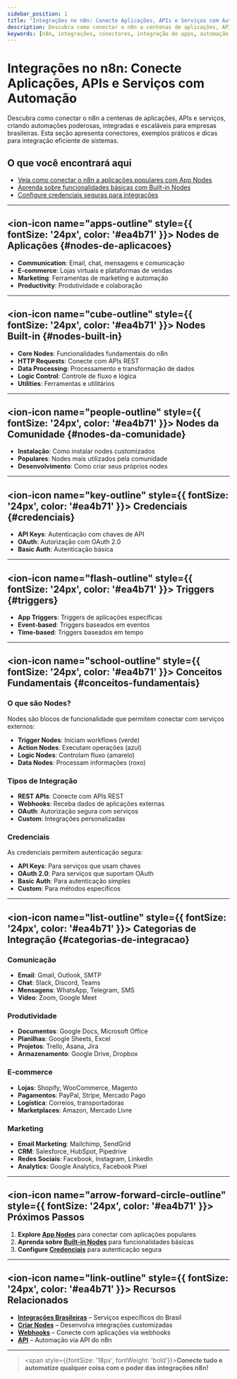 ```yaml
---
sidebar_position: 1
title: "Integrações no n8n: Conecte Aplicações, APIs e Serviços com Automação"
description: Descubra como conectar o n8n a centenas de aplicações, APIs e serviços, criando automações poderosas e integradas para empresas brasileiras.
keywords: [n8n, integrações, conectores, integração de apps, automação de sistemas, integração Brasil, API n8n, conectores empresariais, integração de serviços, automação de processos]
---
```


# Integrações no n8n: Conecte Aplicações, APIs e Serviços com Automação

Descubra como conectar o n8n a centenas de aplicações, APIs e serviços, criando automações poderosas, integradas e escaláveis para empresas brasileiras. Esta seção apresenta conectores, exemplos práticos e dicas para integração eficiente de sistemas.

## O que você encontrará aqui

- [Veja como conectar o n8n a aplicações populares com App Nodes](./app-nodes/)
- [Aprenda sobre funcionalidades básicas com Built-in Nodes](./builtin-nodes/)
- [Configure credenciais seguras para integrações](./credential-nodes/)

---

## <ion-icon name="apps-outline" style={{ fontSize: '24px', color: '#ea4b71' }}></ion-icon> Nodes de Aplicações {#nodes-de-aplicacoes}

- **Communication**: Email, chat, mensagens e comunicação
- **E-commerce**: Lojas virtuais e plataformas de vendas
- **Marketing**: Ferramentas de marketing e automação
- **Productivity**: Produtividade e colaboração

---

## <ion-icon name="cube-outline" style={{ fontSize: '24px', color: '#ea4b71' }}></ion-icon> Nodes Built-in {#nodes-built-in}

- **Core Nodes**: Funcionalidades fundamentais do n8n
- **HTTP Requests**: Conecte com APIs REST
- **Data Processing**: Processamento e transformação de dados
- **Logic Control**: Controle de fluxo e lógica
- **Utilities**: Ferramentas e utilitários

---

## <ion-icon name="people-outline" style={{ fontSize: '24px', color: '#ea4b71' }}></ion-icon> Nodes da Comunidade {#nodes-da-comunidade}

- **Instalação**: Como instalar nodes customizados
- **Populares**: Nodes mais utilizados pela comunidade
- **Desenvolvimento**: Como criar seus próprios nodes

---

## <ion-icon name="key-outline" style={{ fontSize: '24px', color: '#ea4b71' }}></ion-icon> Credenciais {#credenciais}

- **API Keys**: Autenticação com chaves de API
- **OAuth**: Autorização com OAuth 2.0
- **Basic Auth**: Autenticação básica

---

## <ion-icon name="flash-outline" style={{ fontSize: '24px', color: '#ea4b71' }}></ion-icon> Triggers {#triggers}

- **App Triggers**: Triggers de aplicações específicas
- **Event-based**: Triggers baseados em eventos
- **Time-based**: Triggers baseados em tempo

---

## <ion-icon name="school-outline" style={{ fontSize: '24px', color: '#ea4b71' }}></ion-icon> Conceitos Fundamentais {#conceitos-fundamentais}

### O que são Nodes?

Nodes são blocos de funcionalidade que permitem conectar com serviços externos:

- **Trigger Nodes**: Iniciam workflows (verde)
- **Action Nodes**: Executam operações (azul)
- **Logic Nodes**: Controlam fluxo (amarelo)
- **Data Nodes**: Processam informações (roxo)

### Tipos de Integração

- **REST APIs**: Conecte com APIs REST
- **Webhooks**: Receba dados de aplicações externas
- **OAuth**: Autorização segura com serviços
- **Custom**: Integrações personalizadas

### Credenciais

As credenciais permitem autenticação segura:

- **API Keys**: Para serviços que usam chaves
- **OAuth 2.0**: Para serviços que suportam OAuth
- **Basic Auth**: Para autenticação simples
- **Custom**: Para métodos específicos

---

## <ion-icon name="list-outline" style={{ fontSize: '24px', color: '#ea4b71' }}></ion-icon> Categorias de Integração {#categorias-de-integracao}

### Comunicação
- **Email**: Gmail, Outlook, SMTP
- **Chat**: Slack, Discord, Teams
- **Mensagens**: WhatsApp, Telegram, SMS
- **Vídeo**: Zoom, Google Meet

### Produtividade
- **Documentos**: Google Docs, Microsoft Office
- **Planilhas**: Google Sheets, Excel
- **Projetos**: Trello, Asana, Jira
- **Armazenamento**: Google Drive, Dropbox

### E-commerce
- **Lojas**: Shopify, WooCommerce, Magento
- **Pagamentos**: PayPal, Stripe, Mercado Pago
- **Logística**: Correios, transportadoras
- **Marketplaces**: Amazon, Mercado Livre

### Marketing
- **Email Marketing**: Mailchimp, SendGrid
- **CRM**: Salesforce, HubSpot, Pipedrive
- **Redes Sociais**: Facebook, Instagram, LinkedIn
- **Analytics**: Google Analytics, Facebook Pixel

---

## <ion-icon name="arrow-forward-circle-outline" style={{ fontSize: '24px', color: '#ea4b71' }}></ion-icon> Próximos Passos

1. **Explore [App Nodes](./app-nodes/)** para conectar com aplicações populares
2. **Aprenda sobre [Built-in Nodes](./builtin-nodes/)** para funcionalidades básicas
3. **Configure [Credenciais](./credential-nodes/)** para autenticação segura

---

## <ion-icon name="link-outline" style={{ fontSize: '24px', color: '#ea4b71' }}></ion-icon> Recursos Relacionados

- **[Integrações Brasileiras](../integracoes-br/)** – Serviços específicos do Brasil
- **[Criar Nodes](./criar-nodes/)** – Desenvolva integrações customizadas
- **[Webhooks](./webhooks)** – Conecte com aplicações via webhooks
- **[API](../api/)** – Automação via API do n8n

---

> <span style={{fontSize: '18px', fontWeight: 'bold'}}>**Conecte tudo e automatize qualquer coisa com o poder das integrações n8n!**</span>
